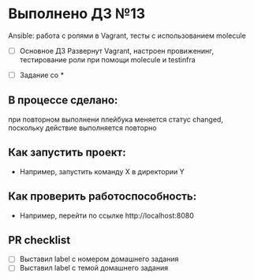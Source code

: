 # Выполнено ДЗ №13
Ansible: работа с ролями в Vagrant, тесты с использованием molecule

 - [ ] Основное ДЗ
Развернут Vagrant, настроен провиженинг, тестирование роли при помощи molecule и testinfra


 - [ ] Задание со *


## В процессе сделано:
 при повторном выполнени плейбука меняется статус changed, поскольку действие выполняется повторно

## Как запустить проект:
 - Например, запустить команду X в директории Y

## Как проверить работоспособность:
 - Например, перейти по ссылке http://localhost:8080

## PR checklist
 - [ ] Выставил label с номером домашнего задания
 - [ ] Выставил label с темой домашнего задания

